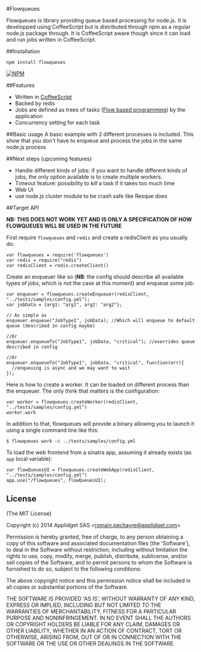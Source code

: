 #Flowqueues

Flowqueues is library providing queue based processing for node.js. It is developped using CoffeeScript but is distributed through npm as a regular node.js package through. It is CoffeeScript aware though since it can load and run jobs written in CoffeeScript.

##Installation

    npm install flowqueues
    
[![NPM](https://nodei.co/npm/flowqueues.png?downloads=true&stars=true)](https://nodei.co/npm/flowqueues/)
    
##Features

- Written in [CoffeeScript](http://coffeescript.org/)
- Backed by redis
- Jobs are defined as trees of tasks ([Flow based programming](http://en.wikipedia.org/wiki/Flow-based_programming)) by the application
- Concurrency setting for each task

##Basic usage
A basic example with 2 different processes is included. This show that you don't have to enqueue and process the jobs in the same node.js process
    
##Next steps (upcoming features)

  - Handle different kinds of jobs: if you want to handle different kinds of jobs, the only option available is to create multiple workers. 
  - Timeout feature: possibility to *kill* a task if it takes too much time
  - Web UI
  - use node.js cluster module to be crash safe like Resque does

##Target API

**NB: THIS DOES NOT WORK YET AND IS ONLY A SPECIFICATION OF HOW FLOWQUEUES WILL BE USED IN THE FUTURE**

First require `flowqueues` and `redis` and create a redisClient as you usually do:

    var flowqueues = require('flowqueues')
    var redis = require("redis")
    var redisClient = redis.createClient()
    

Create an enqueuer like so (**NB**: the config should describe all available types of jobs, which is not the case at this moment) and enqueue some job:

    var enqueuer = flowqueues.createEnqueuer(redisClient, "../tests/samples/config.yml");
    var jobData = {arg1: "arg1", arg2: "arg2"};
    
    // As simple as 
    enqueuer.enqueue("JobType1", jobData); //Which will enqueue to default queue (described in config maybe)

    //Or
    enqueuer.enqueueTo("JobType1", jobData, "critical"); //overrides queue described in config

    //Or
    enqueuer.enqueueTo("JobType1", jobData, "critical", function(err){
      //enqueuing is async and we may want to wait
    });

Here is how to create a worker. It can be loaded on different process than the enqueuer. The only think that matters is the configuration:
    
    var worker = flowqueues.createWorker(redisClient, "../tests/samples/config.yml")
    worker.work

In addition to that, flowqueues will provide a binary allowing you to launch it using a single command line like this:
    
    $ flowqueues work -c ../tests/samples/config.yml

To load the web frontend from a sinatra app, assuming it already exists (as `app` local variable):

    var flowQueuesUI = flowqueues.createWebApp(redisClient, "../tests/samples/config.yml")
    app.use("/flowqueues", flowQueuesUI);

## License 

(The MIT License)

Copyright (c) 2014 Applidget SAS &lt;romain.pechayre@applidget.com&gt;

Permission is hereby granted, free of charge, to any person obtaining
a copy of this software and associated documentation files (the
'Software'), to deal in the Software without restriction, including
without limitation the rights to use, copy, modify, merge, publish,
distribute, sublicense, and/or sell copies of the Software, and to
permit persons to whom the Software is furnished to do so, subject to
the following conditions:

The above copyright notice and this permission notice shall be
included in all copies or substantial portions of the Software.

THE SOFTWARE IS PROVIDED 'AS IS', WITHOUT WARRANTY OF ANY KIND,
EXPRESS OR IMPLIED, INCLUDING BUT NOT LIMITED TO THE WARRANTIES OF
MERCHANTABILITY, FITNESS FOR A PARTICULAR PURPOSE AND NONINFRINGEMENT.
IN NO EVENT SHALL THE AUTHORS OR COPYRIGHT HOLDERS BE LIABLE FOR ANY
CLAIM, DAMAGES OR OTHER LIABILITY, WHETHER IN AN ACTION OF CONTRACT,
TORT OR OTHERWISE, ARISING FROM, OUT OF OR IN CONNECTION WITH THE
SOFTWARE OR THE USE OR OTHER DEALINGS IN THE SOFTWARE.
